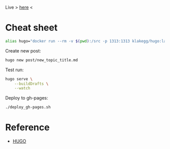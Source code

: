 Live > [here](http://homin.dev/blog) <

# Cheat sheet

```bash
alias hugo="docker run --rm -v $(pwd):/src -p 1313:1313 klakegg/hugo:latest"
```

Create new post:

```bash
hugo new post/new_topic_title.md
```

Test run:

```bash
hugo serve \
    --buildDrafts \
    --watch
```

Deploy to gh-pages:

```
./deploy_gh-pages.sh
```

# Reference

* [HUGO](https://gohugo.io/)
